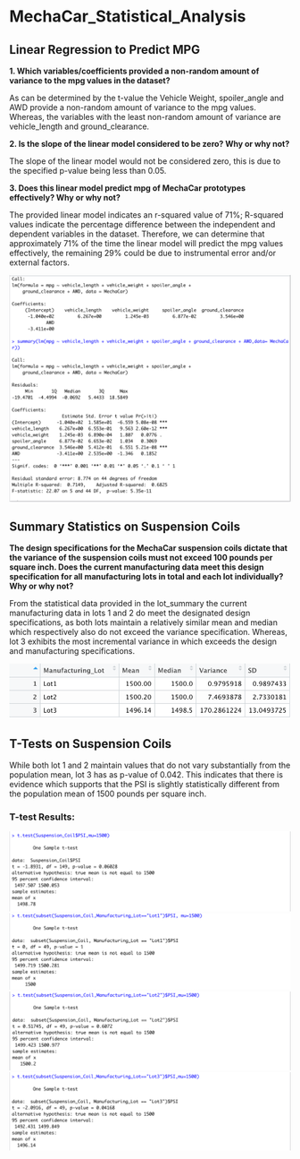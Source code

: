 # MechaCar_Statistical_Analysis

## Linear Regression to Predict MPG

**1.	Which variables/coefficients provided a non-random amount of variance to the mpg values in the dataset?**

As can be determined by the t-value the Vehicle Weight, spoiler_angle and AWD provide a non-random amount of variance to the mpg values. Whereas, the           variables with the least non-random amount of variance are vehicle_length and ground_clearance. 
    
**2.	Is the slope of the linear model considered to be zero? Why or why not?**

The slope of the linear model would not be considered zero, this is due to the specified p-value being less than 0.05. 
    
**3.	Does this linear model predict mpg of MechaCar prototypes effectively? Why or why not?**

The provided linear model indicates an r-squared value of 71%; R-squared values indicate the percentage difference between the independent and dependent         variables in the dataset. Therefore, we can determine that approximately 71% of the time the linear model will predict the mpg values effectively, the remaining     29% could be due to instrumental error and/or external factors.  

![Linear_Regression:](./Resources/Linear_Regression.png)

## Summary Statistics on Suspension Coils

**The design specifications for the MechaCar suspension coils dictate that the variance of the suspension coils must not exceed 100 pounds per square inch. Does the current manufacturing data meet this design specification for all manufacturing lots in total and each lot individually? Why or why not?**

From the statistical data provided in the lot_summary the current manufacturing data in lots 1 and 2 do meet the designated design specifications, as both lots maintain a relatively similar mean and median which respectively also do not exceed the variance specification. Whereas, lot 3 exhibits the most incremental variance in which exceeds the design and manufacturing specifications. 

![lot_summary:](./Resources/lot_summary.png)

## T-Tests on Suspension Coils
While both lot 1 and 2 maintain values that do not vary substantially from the population mean, lot 3 has as p-value of 0.042. This indicates that there is evidence which supports that the PSI is slightly statistically different from the population mean of 1500 pounds per square inch. 

 ### T-test Results: 
 
![t_test_total:](./Resources/t_test_total.png) 
![t_test_lot1:](./Resources/t_test_lot1.png) 
![t_test_lot2:](./Resources/t_test_lot2.png) 
![t_test_lot3:](./Resources/t_test_lot3.png) 
